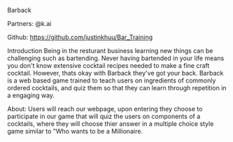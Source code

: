 Barback

Partners: @k.ai

Github: https://github.com/justinkhuu/Bar_Training

Introduction
Being in the resturant business learning new things can be challenging such as bartending. 
Never having bartended in your life means you don't know extensive cocktail recipes needed to make a 
fine craft cocktail. However, thats okay with Barback they've got your back. Barback is a web based
game trained to teach users on ingredients of commonly ordered cocktails, and quiz them so that
they can learn through repetition in a engaging way.


About:
Users will reach our webpage, upon entering they choose to participate in our game that will quiz the
users on components of a cocktails, where they will choose thier answer in a multiple choice style game
similar to "Who wants to be a Millionaire.
